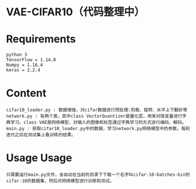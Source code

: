 # VAE-CIFAR10（代码整理中）
Requirements
===
	python 3
	TensorFlow = 1.14.0
	Numpy = 1.16.4
	keras = 2.2.4
	
Content
===
	cifar10_loader.py : 数据增强，对cifar数据进行预处理:剪裁、旋转、水平上下翻折等
	network.py : 有两个类，其中class VectorQuantizer是量化层，用来对隐变量进行字典学习。class VAE是网络模型，对输入的图像和标签通过字典学习的方式进行编码、解码。
	main.py : 获取cifar10_loader.py中的数据，学习network.py网络模型中的参数，每轮迭代之后在测试集上看训练的结果。
Usage
Usage
===
	只需要运行main.py文件，会自动在当前的目录下下载一个名字叫cifar-10-batches-bin的cifar-10的数据集，然后对网络模型进行训练和测试。
